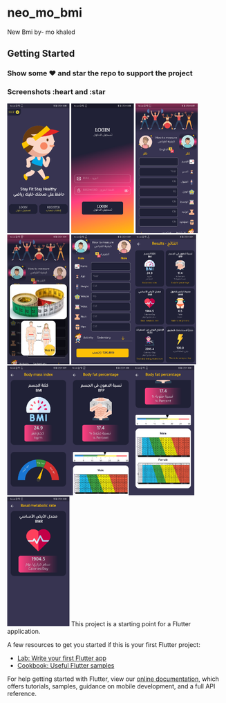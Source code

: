 # neo_mo_bmi

New Bmi by- mo khaled
## Getting Started
### Show some :heart: and star the repo to support the project

### Screenshots :heart and :star 

<img src="Screenshot_20210730_160047_com.neomo.neo_mo_bmi.jpg" height="300em" /> <img src="Screenshot_20210730_160054_com.neomo.neo_mo_bmi.jpg" height="300em" /> <img src="Screenshot_20210730_160104_com.neomo.neo_mo_bmi.jpg" height="300em" /><img src="Screenshot_20210730_160115_com.neomo.neo_mo_bmi.jpg" height="300em" />
<img src="Screenshot_20210730_160119_com.neomo.neo_mo_bmi.jpg" height="300em" /><img src="Screenshot_20210730_160148_com.neomo.neo_mo_bmi.jpg" height="300em" /><img src="Screenshot_20210730_160152_com.neomo.neo_mo_bmi.jpg" height="300em" /><img src="Screenshot_20210730_160201_com.neomo.neo_mo_bmi.jpg" height="300em" /><img src="Screenshot_20210730_160206_com.neomo.neo_mo_bmi.jpg" height="300em" /><img src="Screenshot_20210730_160216_com.neomo.neo_mo_bmi.jpg" height="300em" />
This project is a starting point for a Flutter application.

A few resources to get you started if this is your first Flutter project:

- [Lab: Write your first Flutter app](https://flutter.dev/docs/get-started/codelab)
- [Cookbook: Useful Flutter samples](https://flutter.dev/docs/cookbook)

For help getting started with Flutter, view our
[online documentation](https://flutter.dev/docs), which offers tutorials,
samples, guidance on mobile development, and a full API reference.


